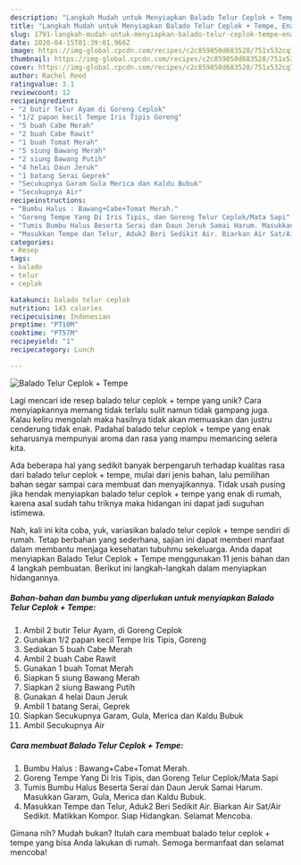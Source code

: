 ```yaml
---
description: "Langkah Mudah untuk Menyiapkan Balado Telur Ceplok + Tempe, Enak Banget"
title: "Langkah Mudah untuk Menyiapkan Balado Telur Ceplok + Tempe, Enak Banget"
slug: 1791-langkah-mudah-untuk-menyiapkan-balado-telur-ceplok-tempe-enak-banget
date: 2020-04-15T01:39:01.966Z
image: https://img-global.cpcdn.com/recipes/c2c859850d683528/751x532cq70/balado-telur-ceplok-tempe-foto-resep-utama.jpg
thumbnail: https://img-global.cpcdn.com/recipes/c2c859850d683528/751x532cq70/balado-telur-ceplok-tempe-foto-resep-utama.jpg
cover: https://img-global.cpcdn.com/recipes/c2c859850d683528/751x532cq70/balado-telur-ceplok-tempe-foto-resep-utama.jpg
author: Rachel Reed
ratingvalue: 3.1
reviewcount: 12
recipeingredient:
- "2 butir Telur Ayam di Goreng Ceplok"
- "1/2 papan kecil Tempe Iris Tipis Goreng"
- "5 buah Cabe Merah"
- "2 buah Cabe Rawit"
- "1 buah Tomat Merah"
- "5 siung Bawang Merah"
- "2 siung Bawang Putih"
- "4 helai Daun Jeruk"
- "1 batang Serai Geprek"
- "Secukupnya Garam Gula Merica dan Kaldu Bubuk"
- "Secukupnya Air"
recipeinstructions:
- "Bumbu Halus : Bawang+Cabe+Tomat Merah."
- "Goreng Tempe Yang Di Iris Tipis, dan Goreng Telur Ceplok/Mata Sapi"
- "Tumis Bumbu Halus Beserta Serai dan Daun Jeruk Samai Harum. Masukkan Garam, Gula, Merica dan Kaldu Bubuk."
- "Masukkan Tempe dan Telur, Aduk2 Beri Sedikit Air. Biarkan Air Sat/Air Sedikit. Matikkan Kompor. Siap Hidangkan. Selamat Mencoba."
categories:
- Resep
tags:
- balado
- telur
- ceplok

katakunci: balado telur ceplok 
nutrition: 143 calories
recipecuisine: Indonesian
preptime: "PT10M"
cooktime: "PT57M"
recipeyield: "1"
recipecategory: Lunch

---
```



![Balado Telur Ceplok + Tempe](https://img-global.cpcdn.com/recipes/c2c859850d683528/751x532cq70/balado-telur-ceplok-tempe-foto-resep-utama.jpg)

Lagi mencari ide resep balado telur ceplok + tempe yang unik? Cara menyiapkannya memang tidak terlalu sulit namun tidak gampang juga. Kalau keliru mengolah maka hasilnya tidak akan memuaskan dan justru cenderung tidak enak. Padahal balado telur ceplok + tempe yang enak seharusnya mempunyai aroma dan rasa yang mampu memancing selera kita.



Ada beberapa hal yang sedikit banyak berpengaruh terhadap kualitas rasa dari balado telur ceplok + tempe, mulai dari jenis bahan, lalu pemilihan bahan segar sampai cara membuat dan menyajikannya. Tidak usah pusing jika hendak menyiapkan balado telur ceplok + tempe yang enak di rumah, karena asal sudah tahu triknya maka hidangan ini dapat jadi suguhan istimewa.


Nah, kali ini kita coba, yuk, variasikan balado telur ceplok + tempe sendiri di rumah. Tetap berbahan yang sederhana, sajian ini dapat memberi manfaat dalam membantu menjaga kesehatan tubuhmu sekeluarga. Anda dapat menyiapkan Balado Telur Ceplok + Tempe menggunakan 11 jenis bahan dan 4 langkah pembuatan. Berikut ini langkah-langkah dalam menyiapkan hidangannya.

<!--inarticleads1-->

##### Bahan-bahan dan bumbu yang diperlukan untuk menyiapkan Balado Telur Ceplok + Tempe:

1. Ambil 2 butir Telur Ayam, di Goreng Ceplok
1. Gunakan 1/2 papan kecil Tempe Iris Tipis, Goreng
1. Sediakan 5 buah Cabe Merah
1. Ambil 2 buah Cabe Rawit
1. Gunakan 1 buah Tomat Merah
1. Siapkan 5 siung Bawang Merah
1. Siapkan 2 siung Bawang Putih
1. Gunakan 4 helai Daun Jeruk
1. Ambil 1 batang Serai, Geprek
1. Siapkan Secukupnya Garam, Gula, Merica dan Kaldu Bubuk
1. Ambil Secukupnya Air




<!--inarticleads2-->

##### Cara membuat Balado Telur Ceplok + Tempe:

1. Bumbu Halus : Bawang+Cabe+Tomat Merah.
1. Goreng Tempe Yang Di Iris Tipis, dan Goreng Telur Ceplok/Mata Sapi
1. Tumis Bumbu Halus Beserta Serai dan Daun Jeruk Samai Harum. Masukkan Garam, Gula, Merica dan Kaldu Bubuk.
1. Masukkan Tempe dan Telur, Aduk2 Beri Sedikit Air. Biarkan Air Sat/Air Sedikit. Matikkan Kompor. Siap Hidangkan. Selamat Mencoba.




Gimana nih? Mudah bukan? Itulah cara membuat balado telur ceplok + tempe yang bisa Anda lakukan di rumah. Semoga bermanfaat dan selamat mencoba!
